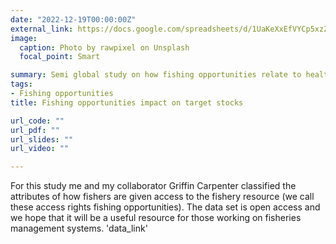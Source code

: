 ```yaml
---
date: "2022-12-19T00:00:00Z"
external_link: https://docs.google.com/spreadsheets/d/1UaKeXxEfVYCp5xzZwOHAnIRf1UzE484G9k1YL4SaynM/edit#gid=1387127720
image:
  caption: Photo by rawpixel on Unsplash
  focal_point: Smart

summary: Semi global study on how fishing opportunities relate to health of marine populations.
tags:
- Fishing opportunities
title: Fishing opportunities impact on target stocks

url_code: ""
url_pdf: ""
url_slides: ""
url_video: ""

---
```


For this study me and my collaborator Griffin Carpenter classified the attributes of how fishers are given access to the fishery resource (we call these access rights fishing opportunities). The data set is open access and we hope that it will be a useful resource for those working on fisheries management systems.
'data_link'